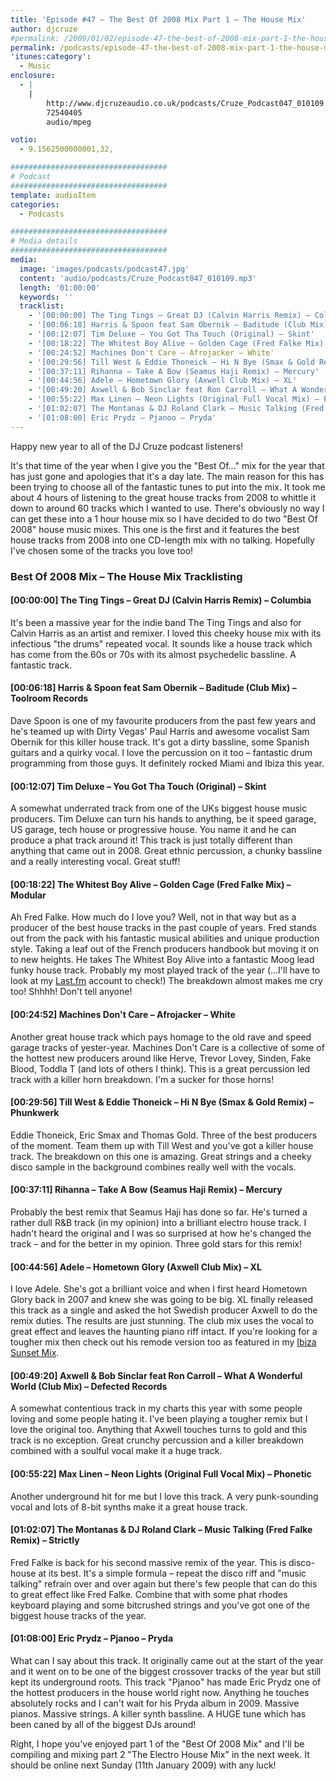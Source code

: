 ```yaml
---
title: 'Episode #47 – The Best Of 2008 Mix Part 1 – The House Mix'
author: djcruze
#permalink: /2009/01/02/episode-47-the-best-of-2008-mix-part-1-the-house-mix/
permalink: /podcasts/episode-47-the-best-of-2008-mix-part-1-the-house-mix/
'itunes:category':
  - Music
enclosure:
  - |
    |
        http://www.djcruzeaudio.co.uk/podcasts/Cruze_Podcast047_010109.mp3
        72540405
        audio/mpeg

votio:
  - 9.1562500000001,32,

###################################
# Podcast
###################################
template: audioItem
categories:
  - Podcasts

###################################
# Media details
###################################
media:
  image: 'images/podcasts/podcast47.jpg'
  content: 'audio/podcasts/Cruze_Podcast047_010109.mp3'
  length: '01:00:00'
  keywords: ''
  tracklist:
    - '[00:00:00] The Ting Tings – Great DJ (Calvin Harris Remix) – Columbia'
    - '[00:06:18] Harris & Spoon feat Sam Obernik – Baditude (Club Mix) – Toolroom Records'
    - '[00:12:07] Tim Deluxe – You Got Tha Touch (Original) – Skint'
    - '[00:18:22] The Whitest Boy Alive – Golden Cage (Fred Falke Mix) – Modular'
    - '[00:24:52] Machines Don't Care – Afrojacker – White'
    - '[00:29:56] Till West & Eddie Thoneick – Hi N Bye (Smax & Gold Remix) – Phunkwerk'
    - '[00:37:11] Rihanna – Take A Bow (Seamus Haji Remix) – Mercury'
    - '[00:44:56] Adele – Hometown Glory (Axwell Club Mix) – XL'
    - '[00:49:20] Axwell & Bob Sinclar feat Ron Carroll – What A Wonderful World (Club Mix) – Defected Records'
    - '[00:55:22] Max Linen – Neon Lights (Original Full Vocal Mix) – Phonetic'
    - '[01:02:07] The Montanas & DJ Roland Clark – Music Talking (Fred Falke Remix) – Strictly'
    - '[01:08:00] Eric Prydz – Pjanoo – Pryda'
---
```


Happy new year to all of the DJ Cruze podcast listeners!

It's that time of the year when I give you the "Best Of..." mix for the year that has just gone and apologies that it's a day late. The main reason for this has been trying to choose all of the fantastic tunes to put into the mix. It took me about 4 hours of listening to the great house tracks from 2008 to whittle it down to around 60 tracks which I wanted to use. There's obviously no way I can get these into a 1 hour house mix so I have decided to do two "Best Of 2008" house music mixes. This one is the first and it features the best house tracks from 2008 into one CD-length mix with no talking. Hopefully I've chosen some of the tracks you love too!

### Best Of 2008 Mix – The House Mix Tracklisting

#### [00:00:00] The Ting Tings – Great DJ (Calvin Harris Remix) – Columbia

It's been a massive year for the indie band The Ting Tings and also for Calvin Harris as an artist and remixer. I loved this cheeky house mix with its infectious "the drums" repeated vocal. It sounds like a house track which has come from the 60s or 70s with its almost psychedelic bassline. A fantastic track.

#### [00:06:18] Harris & Spoon feat Sam Obernik – Baditude (Club Mix) – Toolroom Records

Dave Spoon is one of my favourite producers from the past few years and he's teamed up with Dirty Vegas' Paul Harris and awesome vocalist Sam Obernik for this killer house track. It's got a dirty bassline, some Spanish guitars and a quirky vocal. I love the percussion on it too – fantastic drum programming from those guys. It definitely rocked Miami and Ibiza this year.

#### [00:12:07] Tim Deluxe – You Got Tha Touch (Original) – Skint

A somewhat underrated track from one of the UKs biggest house music producers. Tim Deluxe can turn his hands to anything, be it speed garage, US garage, tech house or progressive house. You name it and he can produce a phat track around it! This track is just totally different than anything that came out in 2008. Great ethnic percussion, a chunky bassline and a really interesting vocal. Great stuff!

#### [00:18:22] The Whitest Boy Alive – Golden Cage (Fred Falke Mix) – Modular

Ah Fred Falke. How much do I love you? Well, not in that way but as a producer of the best house tracks in the past couple of years. Fred stands out from the pack with his fantastic musical abilities and unique production style. Taking a leaf out of the French producers handbook but moving it on to new heights. He takes The Whitest Boy Alive into a fantastic Moog lead funky house track. Probably my most played track of the year (...I'll have to look at my [Last.fm][4] account to check!) The breakdown almost makes me cry too! Shhhh! Don't tell anyone!

#### [00:24:52] Machines Don't Care – Afrojacker – White

Another great house track which pays homage to the old rave and speed garage tracks of yester-year. Machines Don't Care is a collective of some of the hottest new producers around like Herve, Trevor Lovey, Sinden, Fake Blood, Toddla T (and lots of others I think). This is a great percussion led track with a killer horn breakdown. I'm a sucker for those horns!

#### [00:29:56] Till West & Eddie Thoneick – Hi N Bye (Smax & Gold Remix) – Phunkwerk

Eddie Thoneick, Eric Smax and Thomas Gold. Three of the best producers of the moment. Team them up with Till West and you've got a killer house track. The breakdown on this one is amazing. Great strings and a cheeky disco sample in the background combines really well with the vocals.

#### [00:37:11] Rihanna – Take A Bow (Seamus Haji Remix) – Mercury

Probably the best remix that Seamus Haji has done so far. He's turned a rather dull R&B track (in my opinion) into a brilliant electro house track. I hadn't heard the original and I was so surprised at how he's changed the track – and for the better in my opinion. Three gold stars for this remix!

#### [00:44:56] Adele – Hometown Glory (Axwell Club Mix) – XL

I love Adele. She's got a brilliant voice and when I first heard Hometown Glory back in 2007 and knew she was going to be big. XL finally released this track as a single and asked the hot Swedish producer Axwell to do the remix duties. The results are just stunning. The club mix uses the vocal to great effect and leaves the haunting piano riff intact. If you're looking for a tougher mix then check out his remode version too as featured in my [Ibiza Sunset Mix][5].

#### [00:49:20] Axwell & Bob Sinclar feat Ron Carroll – What A Wonderful World (Club Mix) – Defected Records

A somewhat contentious track in my charts this year with some people loving and some people hating it. I've been playing a tougher remix but I love the original too. Anything that Axwell touches turns to gold and this track is no exception. Great crunchy percussion and a killer breakdown combined with a soulful vocal make it a huge track.

#### [00:55:22] Max Linen – Neon Lights (Original Full Vocal Mix) – Phonetic

Another underground hit for me but I love this track. A very punk-sounding vocal and lots of 8-bit synths make it a great house track.

#### [01:02:07] The Montanas & DJ Roland Clark – Music Talking (Fred Falke Remix) – Strictly

Fred Falke is back for his second massive remix of the year. This is disco-house at its best. It's a simple formula – repeat the disco riff and "music talking" refrain over and over again but there's few people that can do this to great effect like Fred Falke. Combine that with some phat rhodes keyboard playing and some bitcrushed strings and you've got one of the biggest house tracks of the year.

#### [01:08:00] Eric Prydz – Pjanoo – Pryda

What can I say about this track. It originally came out at the start of the year and it went on to be one of the biggest crossover tracks of the year but still kept its underground roots. This track "Pjanoo" has made Eric Prydz one of the hottest producers in the house world right now. Anything he touches absolutely rocks and I can't wait for his Pryda album in 2009. Massive pianos. Massive strings. A killer synth bassline. A HUGE tune which has been caned by all of the biggest DJs around!

Right, I hope you've enjoyed part 1 of the "Best Of 2008 Mix" and I'll be compiling and mixing part 2 "The Electro House Mix" in the next week. It should be online next Sunday (11th January 2009) with any luck!

[1]: http://www.djcruze.co.uk/cms/wp-content/uploads/2009/01/podcast47.jpg
[2]: http://www.djcruze.co.uk/cms/wp-content/DownloadButton.gif
[3]: http://www.djcruzeaudio.co.uk/podcasts/Cruze_Podcast047_010109.mp3
[4]: http://www.last.fm/user/DJCruze
[5]: http://www.djcruze.co.uk/cms/2008/07/23/july-2008-mix-ibiza-sunset/
